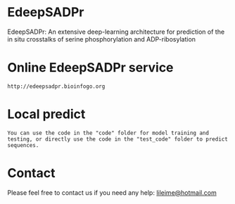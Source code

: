 # EdeepSADPr
EdeepSADPr: An extensive deep-learning architecture for prediction of the in situ crosstalks of serine phosphorylation and ADP-ribosylation


Online EdeepSADPr service
=========
    http://edeepsadpr.bioinfogo.org

Local predict
=========
    You can use the code in the "code" folder for model training and testing, or directly use the code in the "test_code" folder to predict sequences.
    
Contact
=========
Please feel free to contact us if you need any help: lileime@hotmail.com
